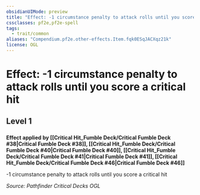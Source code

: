 ```yaml
---
obsidianUIMode: preview
title: "Effect: -1 circumstance penalty to attack rolls until you score a critical hit"
cssclasses: pf2e,pf2e-spell
tags:
  - trait/common
aliases: "Compendium.pf2e.other-effects.Item.fqk0ESqJACXqz21k"
license: OGL
---
```

# Effect: -1 circumstance penalty to attack rolls until you score a critical hit
## Level 1
### 






**Effect applied by [[Critical Hit_Fumble Deck/Critical Fumble Deck #38|Critical Fumble Deck #38]], [[Critical Hit_Fumble Deck/Critical Fumble Deck #40|Critical Fumble Deck #40]], [[Critical Hit_Fumble Deck/Critical Fumble Deck #41|Critical Fumble Deck #41]], [[Critical Hit_Fumble Deck/Critical Fumble Deck #46|Critical Fumble Deck #46]]**

\-1 circumstance penalty to attack rolls until you score a critical hit

*Source: Pathfinder Critical Decks*
*OGL*